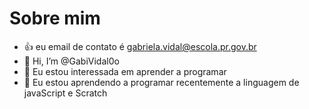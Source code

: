 # Sobre mim
- 👍 eu email de contato é gabriela.vidal@escola.pr.gov.br
- 👋 Hi, I’m @GabiVidal0o
- 👀 Eu estou interessada em aprender a programar
- 🌱 Eu estou aprendendo a programar recentemente a linguagem de javaScript e Scratch


<!---
GabiVidal0o/GabiVidal0o is a ✨ special ✨ repository because its `README.md` (this file) appears on your GitHub profile.
You can click the Preview link to take a look at your changes.
--->
